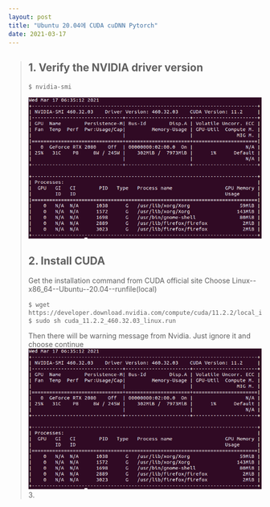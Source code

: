 ```yaml
---
layout: post
title: "Ubuntu 20.04에 CUDA cuDNN Pytorch"
date: 2021-03-17
---
```


> ## 1. Verify the NVIDIA driver version 
> ```
> $ nvidia-smi
> ```
> ![nvida driver version](/_img/1.png)
>   
> ## 2. Install CUDA 
> Get the installation command from CUDA official site 
> Choose Linux--x86_64--Ubuntu--20.04--runfile(local) 
> ```
> $ wget https://developer.download.nvidia.com/compute/cuda/11.2.2/local_installers/cuda_11.2.2_460.32.03_linux.run
> $ sudo sh cuda_11.2.2_460.32.03_linux.run
> ```
> Then there will be warning message from Nvidia. Just ignore it and choose continue
> ![nvida driver version](/_img/1.png)   
>3. 

